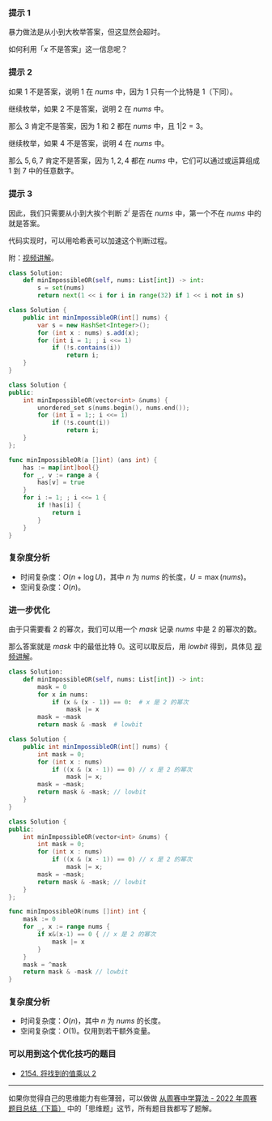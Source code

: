 ### 提示 1

暴力做法是从小到大枚举答案，但这显然会超时。

如何利用「$x$ 不是答案」这一信息呢？

### 提示 2

如果 $1$ 不是答案，说明 $1$ 在 $\textit{nums}$ 中，因为 $1$ 只有一个比特是 $1$（下同）。

继续枚举，如果 $2$ 不是答案，说明 $2$ 在 $\textit{nums}$ 中。

那么 $3$ 肯定不是答案，因为 $1$ 和 $2$ 都在 $\textit{nums}$ 中，且 $1|2=3$。

继续枚举，如果 $4$ 不是答案，说明 $4$ 在 $\textit{nums}$ 中。

那么 $5,6,7$ 肯定不是答案，因为 $1,2,4$ 都在 $\textit{nums}$ 中，它们可以通过或运算组成 $1$ 到 $7$ 中的任意数字。

### 提示 3

因此，我们只需要从小到大挨个判断 $2^i$ 是否在 $\textit{nums}$ 中，第一个不在 $\textit{nums}$ 中的就是答案。

代码实现时，可以用哈希表可以加速这个判断过程。

附：[视频讲解](https://www.bilibili.com/video/BV15D4y1G7ms/)。

```py [sol1-Python3]
class Solution:
    def minImpossibleOR(self, nums: List[int]) -> int:
        s = set(nums)
        return next(1 << i for i in range(32) if 1 << i not in s)
```

```java [sol1-Java]
class Solution {
    public int minImpossibleOR(int[] nums) {
        var s = new HashSet<Integer>();
        for (int x : nums) s.add(x);
        for (int i = 1; ; i <<= 1)
            if (!s.contains(i))
                return i;
    }
}
```

```cpp [sol1-C++]
class Solution {
public:
    int minImpossibleOR(vector<int> &nums) {
        unordered_set s(nums.begin(), nums.end());
        for (int i = 1;; i <<= 1)
            if (!s.count(i))
                return i;
    }
};
```

```go [sol1-Go]
func minImpossibleOR(a []int) (ans int) {
	has := map[int]bool{}
	for _, v := range a {
		has[v] = true
	}
	for i := 1; ; i <<= 1 {
		if !has[i] {
			return i
		}
	}
}
```

### 复杂度分析

- 时间复杂度：$O(n+\log U)$，其中 $n$ 为 $\textit{nums}$ 的长度，$U=\max(\textit{nums})$。
- 空间复杂度：$O(n)$。

### 进一步优化

由于只需要看 $2$ 的幂次，我们可以用一个 $\textit{mask}$ 记录 $\textit{nums}$ 中是 $2$ 的幂次的数。

那么答案就是 $\textit{mask}$ 中的最低比特 $0$。这可以取反后，用 $\textit{lowbit}$ 得到，具体见 [视频讲解](https://www.bilibili.com/video/BV15D4y1G7ms/)。

```py [sol2-Python3]
class Solution:
    def minImpossibleOR(self, nums: List[int]) -> int:
        mask = 0
        for x in nums:
            if (x & (x - 1)) == 0:  # x 是 2 的幂次
                mask |= x
        mask = ~mask
        return mask & -mask  # lowbit
```

```java [sol2-Java]
class Solution {
    public int minImpossibleOR(int[] nums) {
        int mask = 0;
        for (int x : nums)
            if ((x & (x - 1)) == 0) // x 是 2 的幂次
                mask |= x;
        mask = ~mask;
        return mask & -mask; // lowbit
    }
}
```

```cpp [sol2-C++]
class Solution {
public:
    int minImpossibleOR(vector<int> &nums) {
        int mask = 0;
        for (int x : nums)
            if ((x & (x - 1)) == 0) // x 是 2 的幂次
                mask |= x;
        mask = ~mask;
        return mask & -mask; // lowbit
    }
};
```

```go [sol2-Go]
func minImpossibleOR(nums []int) int {
	mask := 0
	for _, x := range nums {
		if x&(x-1) == 0 { // x 是 2 的幂次
			mask |= x
		}
	}
	mask = ^mask
	return mask & -mask // lowbit
}
```

### 复杂度分析

- 时间复杂度：$O(n)$，其中 $n$ 为 $\textit{nums}$ 的长度。
- 空间复杂度：$O(1)$。仅用到若干额外变量。

### 可以用到这个优化技巧的题目

- [2154. 将找到的值乘以 2](https://leetcode.cn/problems/keep-multiplying-found-values-by-two/)

---

如果你觉得自己的思维能力有些薄弱，可以做做 [从周赛中学算法 - 2022 年周赛题目总结（下篇）](https://leetcode.cn/circle/discuss/WR1MJP/) 中的「思维题」这节，所有题目我都写了题解。

